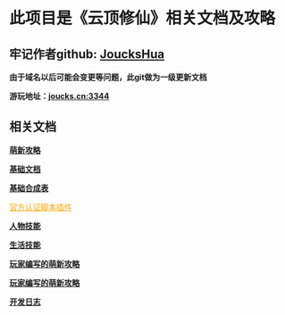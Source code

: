 # 此项目是《云顶修仙》相关文档及攻略

## 牢记作者github:  <a href='https://github.com/joucksHua'>JoucksHua</a>

**由于域名以后可能会变更等问题，此git做为一级更新文档**

**游玩地址：<a href="http://joucks.cn:3344">joucks.cn:3344<a/>**


## 相关文档

 **<a href="https://github.com/joucksHua/yundingxx-game/blob/master/%E8%90%8C%E6%96%B0%E6%94%BB%E7%95%A5.md">萌新攻略</a>**

 **<a href="https://github.com/joucksHua/yundingxx-game/blob/master/%E5%9F%BA%E7%A1%80%E6%96%87%E6%A1%A3.md">基础文档</a>**
 
 **<a href="https://github.com/joucksHua/yundingxx-game/blob/master/%E5%90%88%E6%88%90%E8%A1%A8.md">基础合成表</a>**

<a style="color:orange;" href="https://github.com/GitWingSky/tools">官方认证脚本插件</a>

 **<a href="https://github.com/joucksHua/yundingxx-game/blob/master/%E4%BA%BA%E7%89%A9%E6%8A%80%E8%83%BD.md">人物技能</a>**

 **<a href="https://github.com/joucksHua/yundingxx-game/blob/master/%E7%94%9F%E6%B4%BB%E6%8A%80%E8%83%BD.md">生活技能</a>**

**<a href="https://github.com/joucksHua/yundingxx-game/blob/master/%E6%9D%A5%E8%87%AA%E7%8E%A9%E5%AE%B6%E8%90%8C%E6%96%B0%E6%94%BB%E7%95%A5_a.md">玩家编写的萌新攻略</a>**

**<a href="https://github.com/joucksHua/yundingxx-game/blob/master/%E6%9D%A5%E8%87%AA%E7%8E%A9%E5%AE%B6%E8%90%8C%E6%96%B0%E6%94%BB%E7%95%A5_b.md">玩家编写的萌新攻略</a>**

 **<a href="https://github.com/joucksHua/yundingxx-game/blob/master/%E6%B8%B8%E6%88%8F%E5%BC%80%E5%8F%91%E6%97%A5%E5%BF%97.md">开发日志</a>**
 